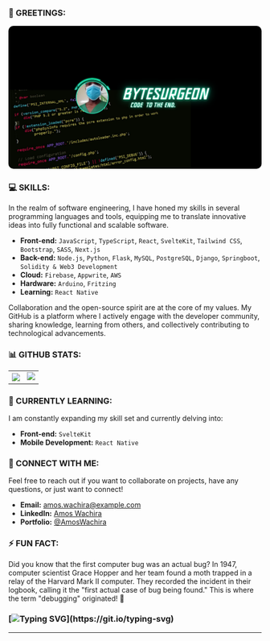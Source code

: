 ### 👋 GREETINGS:

<img src="./image2.png" alt="Welcome Banner" style="width:100%; height:50%; border-radius:10px;"/>

### 💻 SKILLS:

In the realm of software engineering, I have honed my skills in several programming languages and tools, equipping me to translate innovative ideas into fully functional and scalable software.

- **Front-end:** `JavaScript`, `TypeScript`, `React`, `SvelteKit`, `Tailwind CSS`, `Bootstrap`, `SASS`, `Next.js`
- **Back-end:** `Node.js`, `Python`, `Flask`, `MySQL`, `PostgreSQL`, `Django`, `Springboot`, ` Solidity & Web3 Development`
- **Cloud:** `Firebase`, `Appwrite`, `AWS`
- **Hardware:** `Arduino`, `Fritzing`
- **Learning:** `React Native`

Collaboration and the open-source spirit are at the core of my values. My GitHub is a platform where I actively engage with the developer community, sharing knowledge, learning from others, and collectively contributing to technological advancements.

### 📊 GITHUB STATS:

<div align="center">
  <table>
    <tr>
      <td><img align="left" src="https://github-readme-stats.vercel.app/api?username=CodeSpider2&count_private=true&show_icons=true&theme=gotham&layout=compact&rank_icon=github" /></td>
      <td><img src="https://github-readme-streak-stats.herokuapp.com/?user=CodeSpider2&theme=dark" /></td>    
    </tr>
  </table>
</div>

### 🎯 CURRENTLY LEARNING:

I am constantly expanding my skill set and currently delving into:

- **Front-end:** `SvelteKit`
- **Mobile Development:** `React Native`

### 💬 CONNECT WITH ME:

Feel free to reach out if you want to collaborate on projects, have any questions, or just want to connect!

- **Email:** [amos.wachira@example.com](mailto:wachiraamos402@gmail.com)
- **LinkedIn:** [Amos Wachira](https://www.linkedin.com/in/amos-wachira-27901b244/)
- **Portfolio:** [@AmosWachira](https://amoswachira.cloud)

### ⚡ FUN FACT:

Did you know that the first computer bug was an actual bug? In 1947, computer scientist Grace Hopper and her team found a moth trapped in a relay of the Harvard Mark II computer. They recorded the incident in their logbook, calling it the "first actual case of bug being found." This is where the term "debugging" originated! 🐛

### [![Typing SVG](https://readme-typing-svg.demolab.com?font=Fira+Code&pause=1000&color=258f76&width=435&lines=Thanks+for+checking+out+my+profile!)](https://git.io/typing-svg)

---
